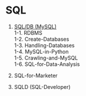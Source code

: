 # SQL

1. [SQL/DB (MySQL)](https://github.com/KimGyuLee/SQL/blob/master/MySQL/summary.md)  
1-1. RDBMS  
1-2. Create-Databases  
1-3. Handling-Databases  
1-4. MySQL-in-Python  
1-5. Crawling-and-MySQL  
1-6. SQL-for-Data-Analysis  


2. SQL-for-Marketer


3. SQLD (SQL-Developer)
